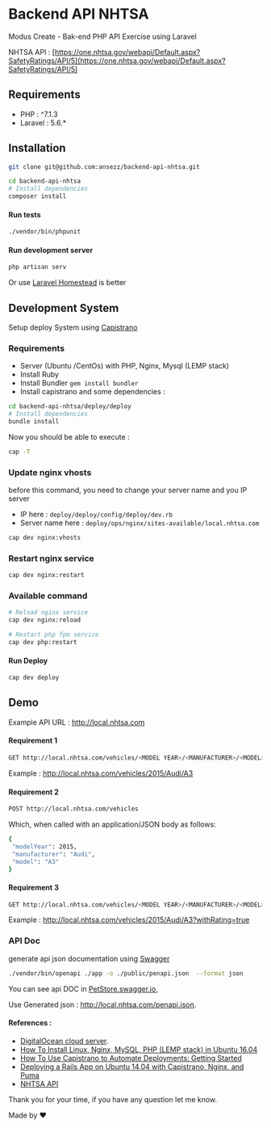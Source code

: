 # Backend API NHTSA
Modus Create - Bak-end PHP API Exercise using Laravel

NHTSA API : [https://one.nhtsa.gov/webapi/Default.aspx?SafetyRatings/API/5](https://one.nhtsa.gov/webapi/Default.aspx?SafetyRatings/API/5)

## Requirements
* PHP     : ^7.1.3
* Laravel : 5.6.*

## Installation

```bash
git clone git@github.com:ansezz/backend-api-nhtsa.git
```

```bash
cd backend-api-nhtsa
# Install dependencies
composer install
```
#### Run tests
```bash
./vendor/bin/phpunit
```

#### Run development server
```bash
php artisan serv
```
Or use [Laravel Homestead](https://laravel.com/docs/5.6/homestead) is better

## Development System
Setup deploy System using [Capistrano](http://capistranorb.com)

### Requirements
- Server (Ubuntu /CentOs) with PHP, Nginx, Mysql (LEMP stack)
- Install Ruby
- Install Bundler `gem install bundler`
- Install capistrano and some dependencies :
```bash
cd backend-api-nhtsa/deploy/deploy
# Install dependencies
bundle install
```
Now you should be able to execute :
```bash
cap -T
```
### Update nginx vhosts
before this command, you need to change your server name and you IP server 
* IP here  : `deploy/deploy/config/deploy/dev.rb`
* Server name here : `deploy/ops/nginx/sites-available/local.nhtsa.com`
```bash
cap dev nginx:vhosts  
```
### Restart nginx service
```bash
cap dev nginx:restart  
```
### Available command 
```bash
# Reload nginx service
cap dev nginx:reload  

# Restart php fpm service
cap dev php:restart  
```

#### Run Deploy
```bash
cap dev deploy
```

## Demo 
Example API URL : http://local.nhtsa.com

#### Requirement 1
```bash
GET http://local.nhtsa.com/vehicles/<MODEL YEAR>/<MANUFACTURER>/<MODEL>/
```
Example : http://local.nhtsa.com/vehicles/2015/Audi/A3

#### Requirement 2
```bash
POST http://local.nhtsa.com/vehicles
```
Which, when called with an application/JSON body as follows:
```bash
{
 "modelYear": 2015,
 "manufacturer": "Audi",
 "model": "A3"
}
```

#### Requirement 3
```bash
GET http://local.nhtsa.com/vehicles/<MODEL YEAR>/<MANUFACTURER>/<MODEL>?withRating=true
```
Example : http://local.nhtsa.com/vehicles/2015/Audi/A3?withRating=true

### API Doc 
generate api json documentation using [Swagger](http://zircote.com/swagger-php/)
```bash
./vendor/bin/openapi ./app -o ./public/penapi.json  --format json
```
You can see api DOC in [PetStore.swagger.io](http://petstore.swagger.io/),

Use Generated json : http://local.nhtsa.com/penapi.json.

#### References : 
* [DigitalOcean cloud server](https://m.do.co/c/bb2d64a88148).
* [How To Install Linux, Nginx, MySQL, PHP (LEMP stack) in Ubuntu 16.04](https://www.digitalocean.com/community/tutorials/how-to-install-linux-nginx-mysql-php-lemp-stack-in-ubuntu-16-04/)
* [ How To Use Capistrano to Automate Deployments: Getting Started ](https://www.digitalocean.com/community/tutorials/how-to-use-capistrano-to-automate-deployments-getting-started)
* [ Deploying a Rails App on Ubuntu 14.04 with Capistrano, Nginx, and Puma](https://www.digitalocean.com/community/tutorials/deploying-a-rails-app-on-ubuntu-14-04-with-capistrano-nginx-and-puma)
* [NHTSA API ](https://one.nhtsa.gov/webapi/Default.aspx?SafetyRatings/API/5)


Thank you for your time, if you have any question let me know.

Made by :heart:
